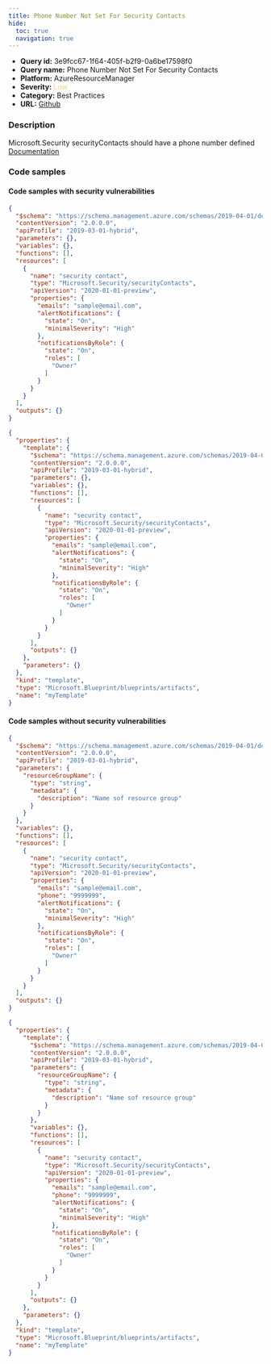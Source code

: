 ```yaml
---
title: Phone Number Not Set For Security Contacts
hide:
  toc: true
  navigation: true
---
```


<style>
  .highlight .hll {
    background-color: #ff171742;
  }
  .md-content {
    max-width: 1100px;
    margin: 0 auto;
  }
</style>

-   **Query id:** 3e9fcc67-1f64-405f-b2f9-0a6be17598f0
-   **Query name:** Phone Number Not Set For Security Contacts
-   **Platform:** AzureResourceManager
-   **Severity:** <span style="color:#edd57e">Low</span>
-   **Category:** Best Practices
-   **URL:** [Github](https://github.com/Checkmarx/kics/tree/master/assets/queries/azureResourceManager/phone_number_not_set_security_contacts)

### Description
Microsoft.Security securityContacts should have a phone number defined<br>
[Documentation](https://docs.microsoft.com/en-us/azure/templates/microsoft.security/securitycontacts?tabs=json)

### Code samples
#### Code samples with security vulnerabilities
```json title="Positive test num. 1 - json file" hl_lines="13"
{
  "$schema": "https://schema.management.azure.com/schemas/2019-04-01/deploymentTemplate.json#",
  "contentVersion": "2.0.0.0",
  "apiProfile": "2019-03-01-hybrid",
  "parameters": {},
  "variables": {},
  "functions": [],
  "resources": [
    {
      "name": "security contact",
      "type": "Microsoft.Security/securityContacts",
      "apiVersion": "2020-01-01-preview",
      "properties": {
        "emails": "sample@email.com",
        "alertNotifications": {
          "state": "On",
          "minimalSeverity": "High"
        },
        "notificationsByRole": {
          "state": "On",
          "roles": [
            "Owner"
          ]
        }
      }
    }
  ],
  "outputs": {}
}

```
```json title="Positive test num. 2 - json file" hl_lines="15"
{
  "properties": {
    "template": {
      "$schema": "https://schema.management.azure.com/schemas/2019-04-01/deploymentTemplate.json#",
      "contentVersion": "2.0.0.0",
      "apiProfile": "2019-03-01-hybrid",
      "parameters": {},
      "variables": {},
      "functions": [],
      "resources": [
        {
          "name": "security contact",
          "type": "Microsoft.Security/securityContacts",
          "apiVersion": "2020-01-01-preview",
          "properties": {
            "emails": "sample@email.com",
            "alertNotifications": {
              "state": "On",
              "minimalSeverity": "High"
            },
            "notificationsByRole": {
              "state": "On",
              "roles": [
                "Owner"
              ]
            }
          }
        }
      ],
      "outputs": {}
    },
    "parameters": {}
  },
  "kind": "template",
  "type": "Microsoft.Blueprint/blueprints/artifacts",
  "name": "myTemplate"
}

```


#### Code samples without security vulnerabilities
```json title="Negative test num. 1 - json file"
{
  "$schema": "https://schema.management.azure.com/schemas/2019-04-01/deploymentTemplate.json#",
  "contentVersion": "2.0.0.0",
  "apiProfile": "2019-03-01-hybrid",
  "parameters": {
    "resourceGroupName": {
      "type": "string",
      "metadata": {
        "description": "Name sof resource group"
      }
    }
  },
  "variables": {},
  "functions": [],
  "resources": [
    {
      "name": "security contact",
      "type": "Microsoft.Security/securityContacts",
      "apiVersion": "2020-01-01-preview",
      "properties": {
        "emails": "sample@email.com",
        "phone": "9999999",
        "alertNotifications": {
          "state": "On",
          "minimalSeverity": "High"
        },
        "notificationsByRole": {
          "state": "On",
          "roles": [
            "Owner"
          ]
        }
      }
    }
  ],
  "outputs": {}
}

```
```json title="Negative test num. 2 - json file"
{
  "properties": {
    "template": {
      "$schema": "https://schema.management.azure.com/schemas/2019-04-01/deploymentTemplate.json#",
      "contentVersion": "2.0.0.0",
      "apiProfile": "2019-03-01-hybrid",
      "parameters": {
        "resourceGroupName": {
          "type": "string",
          "metadata": {
            "description": "Name sof resource group"
          }
        }
      },
      "variables": {},
      "functions": [],
      "resources": [
        {
          "name": "security contact",
          "type": "Microsoft.Security/securityContacts",
          "apiVersion": "2020-01-01-preview",
          "properties": {
            "emails": "sample@email.com",
            "phone": "9999999",
            "alertNotifications": {
              "state": "On",
              "minimalSeverity": "High"
            },
            "notificationsByRole": {
              "state": "On",
              "roles": [
                "Owner"
              ]
            }
          }
        }
      ],
      "outputs": {}
    },
    "parameters": {}
  },
  "kind": "template",
  "type": "Microsoft.Blueprint/blueprints/artifacts",
  "name": "myTemplate"
}

```
